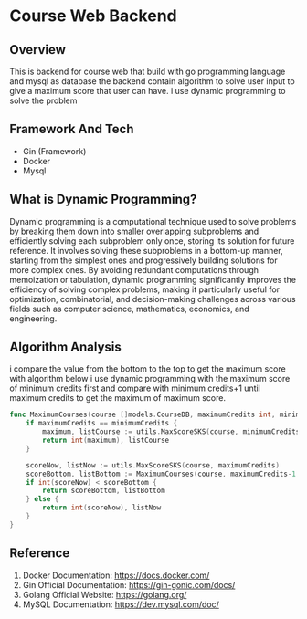 # Course Web Backend

## Overview
This is backend for course web that build with go programming language and mysql as database
the backend contain algorithm to solve user input to give a maximum score that user can have.
i use dynamic programming to solve the problem

## Framework And Tech
- Gin (Framework)
- Docker
- Mysql

## What is Dynamic Programming?
Dynamic programming is a computational technique used to solve problems by breaking them down into smaller overlapping subproblems and efficiently solving each subproblem only once, storing its solution for future reference. It involves solving these subproblems in a bottom-up manner, starting from the simplest ones and progressively building solutions for more complex ones. By avoiding redundant computations through memoization or tabulation, dynamic programming significantly improves the efficiency of solving complex problems, making it particularly useful for optimization, combinatorial, and decision-making challenges across various fields such as computer science, mathematics, economics, and engineering.

## Algorithm Analysis
i compare the value from the bottom to the top to get the maximum score with algorithm below i use dynamic programming with the maximum score of minimum credits first and compare with minimum credits+1 until maximum credits to get the maximum of maximum score.

```go
func MaximumCourses(course []models.CourseDB, maximumCredits int, minimumCredits int) (int, []models.CourseDB) {
	if maximumCredits == minimumCredits {
		maximum, listCourse := utils.MaxScoreSKS(course, minimumCredits)
		return int(maximum), listCourse
	}

	scoreNow, listNow := utils.MaxScoreSKS(course, maximumCredits)
	scoreBottom, listBottom := MaximumCourses(course, maximumCredits-1, minimumCredits)
	if int(scoreNow) < scoreBottom {
		return scoreBottom, listBottom
	} else {
		return int(scoreNow), listNow
	}
}
```

## Reference
1. Docker Documentation: https://docs.docker.com/
2. Gin Official Documentation: https://gin-gonic.com/docs/
3. Golang Official Website: https://golang.org/
4. MySQL Documentation: https://dev.mysql.com/doc/
